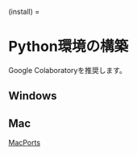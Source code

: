 (install) =
# Python環境の構築

Google Colaboratoryを推奨します。

## Windows

## Mac

[MacPorts](https://www.macports.org)

```python

```
